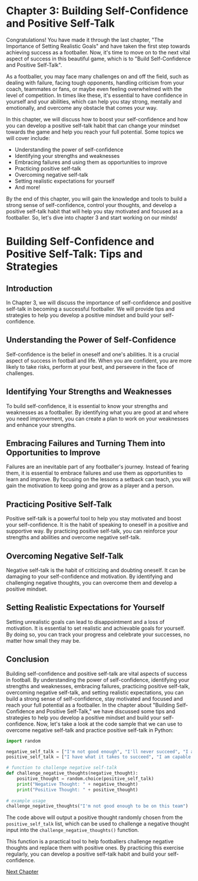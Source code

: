 # Chapter 3: Building Self-Confidence and Positive Self-Talk

Congratulations! You have made it through the last chapter, "The Importance of Setting Realistic Goals" and have taken the first step towards achieving success as a footballer. Now, it's time to move on to the next vital aspect of success in this beautiful game, which is to "Build Self-Confidence and Positive Self-Talk". 

As a footballer, you may face many challenges on and off the field, such as dealing with failure, facing tough opponents, handling criticism from your coach, teammates or fans, or maybe even feeling overwhelmed with the level of competition. In times like these, it's essential to have confidence in yourself and your abilities, which can help you stay strong, mentally and emotionally, and overcome any obstacle that comes your way.

In this chapter, we will discuss how to boost your self-confidence and how you can develop a positive self-talk habit that can change your mindset towards the game and help you reach your full potential. Some topics we will cover include:

- Understanding the power of self-confidence
- Identifying your strengths and weaknesses
- Embracing failures and using them as opportunities to improve
- Practicing positive self-talk
- Overcoming negative self-talk
- Setting realistic expectations for yourself
- And more!

By the end of this chapter, you will gain the knowledge and tools to build a strong sense of self-confidence, control your thoughts, and develop a positive self-talk habit that will help you stay motivated and focused as a footballer. So, let's dive into chapter 3 and start working on our minds!
# Building Self-Confidence and Positive Self-Talk: Tips and Strategies

## Introduction

In Chapter 3, we will discuss the importance of self-confidence and positive self-talk in becoming a successful footballer. We will provide tips and strategies to help you develop a positive mindset and build your self-confidence.

## Understanding the Power of Self-Confidence

Self-confidence is the belief in oneself and one's abilities. It is a crucial aspect of success in football and life. When you are confident, you are more likely to take risks, perform at your best, and persevere in the face of challenges.

## Identifying Your Strengths and Weaknesses

To build self-confidence, it is essential to know your strengths and weaknesses as a footballer. By identifying what you are good at and where you need improvement, you can create a plan to work on your weaknesses and enhance your strengths.

## Embracing Failures and Turning Them into Opportunities to Improve

Failures are an inevitable part of any footballer's journey. Instead of fearing them, it is essential to embrace failures and use them as opportunities to learn and improve. By focusing on the lessons a setback can teach, you will gain the motivation to keep going and grow as a player and a person.

## Practicing Positive Self-Talk

Positive self-talk is a powerful tool to help you stay motivated and boost your self-confidence. It is the habit of speaking to oneself in a positive and supportive way. By practicing positive self-talk, you can reinforce your strengths and abilities and overcome negative self-talk.

## Overcoming Negative Self-Talk

Negative self-talk is the habit of criticizing and doubting oneself. It can be damaging to your self-confidence and motivation. By identifying and challenging negative thoughts, you can overcome them and develop a positive mindset.

## Setting Realistic Expectations for Yourself

Setting unrealistic goals can lead to disappointment and a loss of motivation. It is essential to set realistic and achievable goals for yourself. By doing so, you can track your progress and celebrate your successes, no matter how small they may be.

## Conclusion

Building self-confidence and positive self-talk are vital aspects of success in football. By understanding the power of self-confidence, identifying your strengths and weaknesses, embracing failures, practicing positive self-talk, overcoming negative self-talk, and setting realistic expectations, you can build a strong sense of self-confidence, stay motivated and focused and reach your full potential as a footballer.
In the chapter about "Building Self-Confidence and Positive Self-Talk," we have discussed some tips and strategies to help you develop a positive mindset and build your self-confidence. Now, let's take a look at the code sample that we can use to overcome negative self-talk and practice positive self-talk in Python:

```python
import random

negative_self_talk = ["I'm not good enough", "I'll never succeed", "I always fail"]
positive_self_talk = ["I have what it takes to succeed", "I am capable of achieving my goals", "I learn from my failures"]

# function to challenge negative self-talk
def challenge_negative_thoughts(negative_thought):
    positive_thought = random.choice(positive_self_talk)
    print("Negative Thought: " + negative_thought)
    print("Positive Thought: " + positive_thought)
    
# example usage
challenge_negative_thoughts("I'm not good enough to be on this team")
```

The code above will output a positive thought randomly chosen from the `positive_self_talk` list, which can be used to challenge a negative thought input into the `challenge_negative_thoughts()` function. 

This function is a practical tool to help footballers challenge negative thoughts and replace them with positive ones. By practicing this exercise regularly, you can develop a positive self-talk habit and build your self-confidence.


[Next Chapter](04_Chapter04.md)